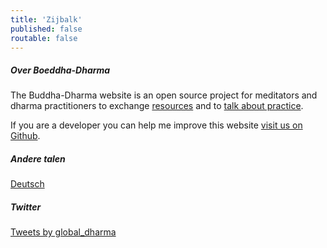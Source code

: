 ```yaml
---
title: 'Zijbalk'
published: false
routable: false
---
```


##### Over Boeddha-Dharma

The Buddha-Dharma website is an open source project for meditators and dharma practitioners to exchange [resources](/resources) and to [talk about practice](/community).

If you are a developer you can help me improve this website [visit us on Github](https://github.com/buddha-dharma).

##### Andere talen

<a href="/de">Deutsch</a>

##### Twitter

<a class="twitter-timeline"  data-dnt="true" data-width="500" data-height="600" href="https://twitter.com/global_dharma?ref_src=twsrc%5Etfw">Tweets by global_dharma</a> <script async src="//platform.twitter.com/widgets.js" charset="utf-8"></script>
